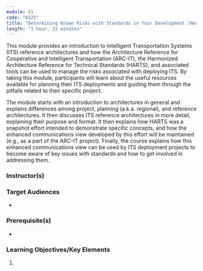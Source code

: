 ```yaml
---
module: 61
code: "A325"
title: "Determining Known Risks with Standards in Your Development (New 2021)"
length: "1 hour, 22 minutes"
---
```

This module provides an introduction to Intelligent Transportation Systems (ITS) reference architectures and how the Architecture Reference for Cooperative and Intelligent Transportation (ARC-IT), the Harmonized Architecture Reference for Technical Standards (HARTS), and associated tools can be used to manage the risks associated with deploying ITS. By taking this module, participants will learn about the useful resources available for planning their ITS deployments and guiding them through the pitfalls related to their specific project.

The module starts with an introduction to architectures in general and explains differences among project, planning (a.k.a. regional), and reference architectures. It then discusses ITS reference architectures in more detail, explaining their purpose and format. It then explains how HARTS was a snapshot effort intended to demonstrate specific concepts, and how the enhanced communications view developed by this effort will be maintained (e.g., as a part of the ARC-IT project). Finally, the course explains how this enhanced communications view can be used by ITS deployment projects to become aware of key issues with standards and how to get involved in addressing them.

### Instructor(s)


### Target Audiences
* 

### Prerequisite(s)
* 

### Learning Objectives/Key Elements
1. 